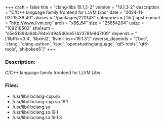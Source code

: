 +++
draft = false
title = "clang-libs 19.1.3-2"
version = "19.1.3-2"
description = "C/C++ language family frontend for LLVM Libs"
date = "2024-11-03T15:38:40"
aliases = "/packages/220143"
categories = ['lib']
upstreamurl = "http://www.llvm.org"
arch = "x86_64"
size = "25854204"
usize = "109216502"
sha1sum = "e5e51398a64b794e2d94546de51423761e947f09"
depends = "['libffi>=3.4', 'libxml2', 'llvm-libs>=19.1.3']"
reverse_depends = "['bcc', 'clang', 'clang-python', 'ispc', 'openshadinglanguage', 'qt5-tools', 'qt6-tools', 'shiboken6']"
+++
### Description: 
C/C++ language family frontend for LLVM Libs

### Files: 
* /usr/lib/libclang-cpp.so
* /usr/lib/libclang-cpp.so.19.1
* /usr/lib/libclang.so
* /usr/lib/libclang.so.19.1
* /usr/lib/libclang.so.19.1.3
